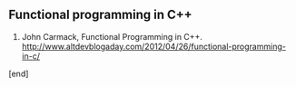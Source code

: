 ## Functional programming in C++

 1. John Carmack, Functional Programming in C++. http://www.altdevblogaday.com/2012/04/26/functional-programming-in-c/

[end]
